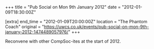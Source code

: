 +++
title = "Pub Social on Mon 9th January 2012"
date = "2012-01-09T18:30:00Z"

[extra]
end_time = "2012-01-09T20:00:00Z"
location = "The Phantom Coach"
original = "https://uwcs.co.uk/events/pub-social-on-mon-9th-january-2012-1474489057976/"
+++

Reconvene with other CompSoc-ites at the start of 2012.

